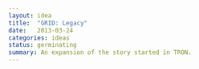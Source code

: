 ```yaml
---
layout: idea
title:  "GRID: Legacy"
date:   2013-03-24
categories: ideas
status: germinating
summary: An expansion of the story started in TRON.
---
```

